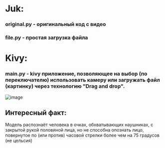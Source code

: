 # Juk: 
### original.py - оригинальный код с видео
### file.py - простая загрузка файла
# Kivy:
### main.py - kivy приложение, позволяющее на выбор (по переключателю) использовать камеру или загружать файл (картинку) через технологию "Drag and drop".

![image](https://github.com/user-attachments/assets/4af16418-9bb4-4bf0-b30e-151a025c8e30)


## Интересный факт:
Модель распознаёт человека в очках, обхватывающих наушниках, с закрытой рукой половиной лица, но не способна опознать лицо, повернутое по (или против) часовой стрелки более чем на 75 градусов (не цельсия)
